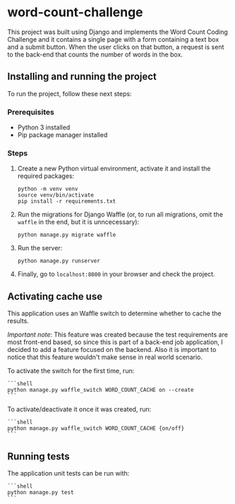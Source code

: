 # word-count-challenge
This project was built using Django and implements the Word Count Coding Challenge and it contains a single page with a form containing a text box and a submit button. When the user clicks on that button, a request is sent to the back-end that counts the number of words in the box.

## Installing and running the project

To run the project, follow these next steps:

### Prerequisites
- Python 3 installed
- Pip package manager installed

### Steps
1. Create a new Python virtual environment, activate it and install the required packages:

    ```shell
    python -m venv venv
    source venv/bin/activate
    pip install -r requirements.txt
    ```

2. Run the migrations for Django Waffle (or, to run all migrations, omit the `waffle` in the end, but it is unncecessary):

    ```shell
    python manage.py migrate waffle
    ```

3. Run the server:

    ```shell
    python manage.py runserver
    ```

4. Finally, go to `localhost:8000` in your browser and check the project.

## Activating cache use

This application uses an Waffle switch to determine whether to cache the results. 

*Important note*: This feature was created because the test requirements are most front-end based, so since this is part of a back-end job application, I decided to add a feature focused on the backend. Also it is important to notice that this feature wouldn't make sense in real world scenario.

To activate the switch for the first time, run:

    ```shell
    python manage.py waffle_switch WORD_COUNT_CACHE on --create
    ```

To activate/deactivate it once it was created, run:

    ```shell
    python manage.py waffle_switch WORD_COUNT_CACHE {on/off}
    ```

## Running tests

The application unit tests can be run with:

    ```shell
    python manage.py test
    ```
